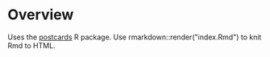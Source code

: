 # Overview

Uses the [postcards](https://github.com/seankross/postcards) R package. Use rmarkdown::render("index.Rmd") to knit Rmd to HTML.